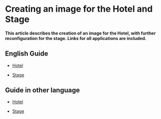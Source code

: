 # Creating an image for the Hotel and Stage

#### This article describes the creation of an image for the Hotel, with further reconfiguration for the stage. Links for all applications are included.


## English Guide

- [Hotel](en/hotel.md)

- [Stage](en/stage.md)

## Guide in other language

- [Hotel](ru/hotel.md)

- [Stage](ru/stage.md)
